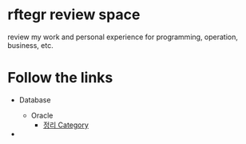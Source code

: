 # rftegr review space
review my work and personal experience for programming, operation, business, etc.


# Follow the links

- Database
    - Oracle
        - [정리 Category](./database/category.md)

- 